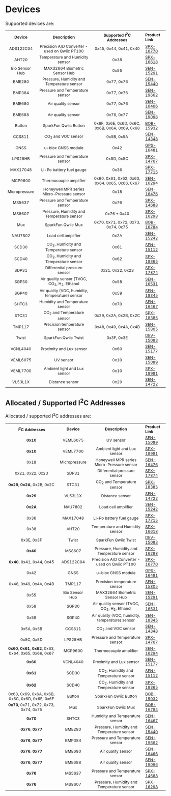 # Devices

Supported devices are:

<table style="font-size:12.25px; width:100%">
    <tr>
        <th style="text-align:center; vertical-align:middle;">
            Device
        </th>
        <th style="text-align:center; vertical-align:middle;">
            Description
        </th>
        <th style="text-align:center; vertical-align:middle;">
            Supported I<sup>2</sup>C Addresses
        </th>
        <th style="text-align:left; vertical-align:middle;">
            Product Link
        </th>
    </tr>
    <tr>
        <td style="vertical-align:middle" align="center">ADS122C04</td>
        <td style="vertical-align:middle" align="center">Precision A/D Converter - used on Qwiic PT100</td>
        <td style="vertical-align:middle" align="center">0x45, 0x44, 0x41, 0x40</td>
        <td style="vertical-align:middle" align="left"><a href="https://www.sparkfun.com/products/16770">SPX-16770</a></td>
    </tr>
    <tr>
        <td style="vertical-align:middle" align="center">AHT20</td>
        <td style="vertical-align:middle" align="center">Temperature and Humidity sensor</td>
        <td style="vertical-align:middle" align="center">0x38</td>
        <td style="vertical-align:middle" align="left"><a href="https://www.sparkfun.com/products/16618">SPX-16618</a></td>
    </tr>
    <tr>
        <td style="vertical-align:middle" align="center">Bio Sensor Hub</td>
        <td style="vertical-align:middle" align="center">MAX32664 Biometric Sensor Hub</td>
        <td style="vertical-align:middle" align="center">0x55</td>
        <td style="vertical-align:middle" align="left"><a href="https://www.sparkfun.com/products/15291">SEN-15291</a></td>
    </tr>
    <tr>
        <td style="vertical-align:middle" align="center">BME280</td>
        <td style="vertical-align:middle" align="center">Pressure, Humidity and Temperature sensor</td>
        <td style="vertical-align:middle" align="center">0x77, 0x76</td>
        <td style="vertical-align:middle" align="left"><a href="https://www.sparkfun.com/products/15440">SEN-15440</a></td>
    </tr>
    <tr>
        <td style="vertical-align:middle" align="center">BMP384</td>
        <td style="vertical-align:middle" align="center">Pressure and Temperature sensor</td>
        <td style="vertical-align:middle" align="center">0x77, 0x76</td>
        <td style="vertical-align:middle" align="left"><a href="https://www.sparkfun.com/products/19662">SEN-19662</a></td>
    </tr>
    <tr>
        <td style="vertical-align:middle" align="center">BME680</td>
        <td style="vertical-align:middle" align="center">Air quality sensor</td>
        <td style="vertical-align:middle" align="center">0x77, 0x76</td>
        <td style="vertical-align:middle" align="left"><a href="https://www.sparkfun.com/products/16466">SEN-16466</a></td>
    </tr>
    <tr>
        <td style="vertical-align:middle" align="center">BME688</td>
        <td style="vertical-align:middle" align="center">Air quality sensor</td>
        <td style="vertical-align:middle" align="center">0x76, 0x77</td>
        <td style="vertical-align:middle" align="left"><a href="https://www.sparkfun.com/products/19096">SEN-19096</a></td>
    </tr>
    <tr>
        <td style="vertical-align:middle" align="center">Button</td>
        <td style="vertical-align:middle" align="center">SparkFun Qwiic Button</td>
        <td style="vertical-align:middle" align="center">0x6F, 0x6E, 0x6D, 0x6C, 0x6B, 0x6A, 0x69, 0x68</td>
        <td style="vertical-align:middle" align="left"><a href="https://www.sparkfun.com/products/15932">BOB-15932</a></td>
    </tr>
    <tr>
        <td style="vertical-align:middle" align="center">CCS811</td>
        <td style="vertical-align:middle" align="center">CO<sub>2</sub> and VOC sensor</td>
        <td style="vertical-align:middle" align="center">0x5B, 0x5A</td>
        <td style="vertical-align:middle" align="left"><a href="https://www.sparkfun.com/products/14348">SEN-14348</a></td>
    </tr>
    <tr>
        <td style="vertical-align:middle" align="center">GNSS</td>
        <td style="vertical-align:middle" align="center">u-blox GNSS module</td>
        <td style="vertical-align:middle" align="center">0x42</td>
        <td style="vertical-align:middle" align="left"><a href="https://www.sparkfun.com/products/16481">GPS-16481</a></td>
    </tr>
    <tr>
        <td style="vertical-align:middle" align="center">LPS25HB</td>
        <td style="vertical-align:middle" align="center">Pressure and Temperature sensor</td>
        <td style="vertical-align:middle" align="center">0x5D, 0x5C</td>
        <td style="vertical-align:middle" align="left"><a href="https://www.sparkfun.com/products/14767">SPX-14767</a></td>
    </tr>
    <tr>
        <td style="vertical-align:middle" align="center">MAX17048</td>
        <td style="vertical-align:middle" align="center">Li-Po battery fuel gauge</td>
        <td style="vertical-align:middle" align="center">0x36</td>
        <td style="vertical-align:middle" align="left"><a href="https://www.sparkfun.com/products/17715">SPX-17715</a></td>
    </tr>
    <tr>
        <td style="vertical-align:middle" align="center">MCP9600</td>
        <td style="vertical-align:middle" align="center">Thermocouple amplifier</td>
        <td style="vertical-align:middle" align="center">0x60, 0x61, 0x62, 0x63, 0x64, 0x65, 0x66, 0x67</td>
        <td style="vertical-align:middle" align="left"><a href="https://www.sparkfun.com/products/16294">SEN-16294</a></td>
    </tr>
    <tr>
        <td style="vertical-align:middle" align="center">Micropressure</td>
        <td style="vertical-align:middle" align="center">Honeywell MPR series Micro-Pressure sensor</td>
        <td style="vertical-align:middle" align="center">0x18</td>
        <td style="vertical-align:middle" align="left"><a href="https://www.sparkfun.com/products/16476">SEN-16476</a></td>
    </tr>
    <tr>
        <td style="vertical-align:middle" align="center">MS5637</td>
        <td style="vertical-align:middle" align="center">Pressure and Temperature sensor</td>
        <td style="vertical-align:middle" align="center">0x76</td>
        <td style="vertical-align:middle" align="left"><a href="https://www.sparkfun.com/products/14688">SPX-14688</a></td>
    </tr>
    <tr>
        <td style="vertical-align:middle" align="center">MS8607</td>
        <td style="vertical-align:middle" align="center">Pressure, Humidity and Temperature sensor</td>
        <td style="vertical-align:middle" align="center">0x76 + 0x40</td>
        <td style="vertical-align:middle" align="left"><a href="https://www.sparkfun.com/products/16298">SPX-16298</a></td>
    </tr>
    <tr>
        <td style="vertical-align:middle" align="center">Mux</td>
        <td style="vertical-align:middle" align="center">SparkFun Qwiic Mux</td>
        <td style="vertical-align:middle" align="center">0x70, 0x71, 0x72, 0x73, 0x74, 0x75</td>
        <td style="vertical-align:middle" align="left"><a href="https://www.sparkfun.com/products/16784">BOB-16784</a></td>
    </tr>
    <tr>
        <td style="vertical-align:middle" align="center">NAU7802</td>
        <td style="vertical-align:middle" align="center">Load cell amplifier</td>
        <td style="vertical-align:middle" align="center">0x2A</td>
        <td style="vertical-align:middle" align="left"><a href="https://www.sparkfun.com/products/15242">SEN-15242</a></td>
    </tr>
    <tr>
        <td style="vertical-align:middle" align="center">SCD30</td>
        <td style="vertical-align:middle" align="center">CO<sub>2</sub>, Humidity and Temperature sensor</td>
        <td style="vertical-align:middle" align="center">0x61</td>
        <td style="vertical-align:middle" align="left"><a href="https://www.sparkfun.com/products/15112">SEN-15112</a></td>
    </tr>
    <tr>
        <td style="vertical-align:middle" align="center">SCD40</td>
        <td style="vertical-align:middle" align="center">CO<sub>2</sub>, Humidity and Temperature sensor</td>
        <td style="vertical-align:middle" align="center">0x62</td>
        <td style="vertical-align:middle" align="left"><a href="https://www.sparkfun.com/products/18365">SPX-18365</a></td>
    </tr>
    <tr>
        <td style="vertical-align:middle" align="center">SDP31</td>
        <td style="vertical-align:middle" align="center">Differential pressure sensor</td>
        <td style="vertical-align:middle" align="center">0x21, 0x22, 0x23</td>
        <td style="vertical-align:middle" align="left"><a href="https://www.sparkfun.com/products/17874">SPX-17874</a></td>
    </tr>
    <tr>
        <td style="vertical-align:middle" align="center">SGP30</td>
        <td style="vertical-align:middle" align="center">Air quality sensor (TVOC, CO<sub>2</sub>, H<sub>2</sub>, Ethanol</td>
        <td style="vertical-align:middle" align="center">0x58</td>
        <td style="vertical-align:middle" align="left"><a href="https://www.sparkfun.com/products/16531">SEN-16531</a></td>
    </tr>
    <tr>
        <td style="vertical-align:middle" align="center">SGP40</td>
        <td style="vertical-align:middle" align="center">Air quality (VOC, humidity, temperature) sensor</td>
        <td style="vertical-align:middle" align="center">0x59</td>
        <td style="vertical-align:middle" align="left"><a href="https://www.sparkfun.com/products/18345">SEN-18345</a></td>
    </tr>
    <tr>
        <td style="vertical-align:middle" align="center">SHTC3</td>
        <td style="vertical-align:middle" align="center">Humidity and Temperature sensor</td>
        <td style="vertical-align:middle" align="center">0x70</td>
        <td style="vertical-align:middle" align="left"><a href="https://www.sparkfun.com/products/16467">SEN-16467</a></td>
    </tr>
    <tr>
        <td style="vertical-align:middle" align="center">STC31</td>
        <td style="vertical-align:middle" align="center">CO<sub>2</sub> and Temperature sensor</td>
        <td style="vertical-align:middle" align="center">0x29, 0x2A, 0x2B, 0x2C</td>
        <td style="vertical-align:middle" align="left"><a href="https://www.sparkfun.com/products/18385">SPX-18385</a></td>
    </tr>
    <tr>
        <td style="vertical-align:middle" align="center">TMP117</td>
        <td style="vertical-align:middle" align="center">Precision temperature sensor</td>
        <td style="vertical-align:middle" align="center">0x48, 0x49, 0x4A, 0x4B</td>
        <td style="vertical-align:middle" align="left"><a href="https://www.sparkfun.com/products/15805">SEN-15805</a></td>
    </tr>
    <tr>
        <td style="vertical-align:middle" align="center">Twist</td>
        <td style="vertical-align:middle" align="center">SparkFun Qwiic Twist</td>
        <td style="vertical-align:middle" align="center">0x3F, 0x3E</td>
        <td style="vertical-align:middle" align="left"><a href="https://www.sparkfun.com/products/15083">DEV-15083</a></td>
    </tr>
    <tr>
        <td style="vertical-align:middle" align="center">VCNL4040</td>
        <td style="vertical-align:middle" align="center">Proximity and Lux sensor</td>
        <td style="vertical-align:middle" align="center">0x60</td>
        <td style="vertical-align:middle" align="left"><a href="https://www.sparkfun.com/products/15177">SEN-15177</a></td>
    </tr>
    <tr>
        <td style="vertical-align:middle" align="center">VEML6075</td>
        <td style="vertical-align:middle" align="center">UV sensor</td>
        <td style="vertical-align:middle" align="center">0x10</td>
        <td style="vertical-align:middle" align="left"><a href="https://www.sparkfun.com/products/15089">SEN-15089</a></td>
    </tr>
    <tr>
        <td style="vertical-align:middle" align="center">VEML7700</td>
        <td style="vertical-align:middle" align="center">Ambient light and Lux sensor</td>
        <td style="vertical-align:middle" align="center">0x10</td>
        <td style="vertical-align:middle" align="left"><a href="https://www.sparkfun.com/products/18981">SPX-18981</a></td>
    </tr>
    <tr>
        <td style="vertical-align:middle" align="center">VL53L1X</td>
        <td style="vertical-align:middle" align="center">Distance sensor</td>
        <td style="vertical-align:middle" align="center">0x29</td>
        <td style="vertical-align:middle" align="left"><a href="https://www.sparkfun.com/products/14722">SEN-14722</a></td>
    </tr>
</table>

## Allocated / Supported I<sup>2</sup>C Addresses

Allocated / supported I<sup>2</sup>C addresses are:

<table style="font-size:12.25px; width:100%">
    <tr>
        <th style="text-align:center; vertical-align:middle;">
            I<sup>2</sup>C Addresses
        </th>
        <th style="text-align:center; vertical-align:middle;">
            Device
        </th>
        <th style="text-align:center; vertical-align:middle;">
            Description
        </th>
        <th style="text-align:left; vertical-align:middle;">
            Product Link
        </th>
    </tr>
    <tr>
        <td style="vertical-align:middle" align="center"><b>0x10</b></td>
        <td style="vertical-align:middle" align="center">VEML6075</td>
        <td style="vertical-align:middle" align="center">UV sensor</td>
        <td style="vertical-align:middle" align="left"><a href="https://www.sparkfun.com/products/15089">SEN-15089</a></td>
    </tr>
    <tr>
        <td style="vertical-align:middle" align="center"><b>0x10</b></td>
        <td style="vertical-align:middle" align="center">VEML7700</td>
        <td style="vertical-align:middle" align="center">Ambient light and Lux sensor</td>
        <td style="vertical-align:middle" align="left"><a href="https://www.sparkfun.com/products/18981">SPX-18981</a></td>
    </tr>
    <tr>
        <td style="vertical-align:middle" align="center">0x18</td>
        <td style="vertical-align:middle" align="center">Micropressure</td>
        <td style="vertical-align:middle" align="center">Honeywell MPR series Micro-Pressure sensor</td>
        <td style="vertical-align:middle" align="left"><a href="https://www.sparkfun.com/products/16476">SEN-16476</a></td>
    </tr>
    <tr>
        <td style="vertical-align:middle" align="center">0x21, 0x22, 0x23</td>
        <td style="vertical-align:middle" align="center">SDP31</td>
        <td style="vertical-align:middle" align="center">Differential pressure sensor</td>
        <td style="vertical-align:middle" align="left"><a href="https://www.sparkfun.com/products/17874">SPX-17874</a></td>
    </tr>
    <tr>
        <td style="vertical-align:middle" align="center"><b>0x29</b>, <b>0x2A</b>, 0x2B, 0x2C</td>
        <td style="vertical-align:middle" align="center">STC31</td>
        <td style="vertical-align:middle" align="center">CO<sub>2</sub> and Temperature sensor</td>
        <td style="vertical-align:middle" align="left"><a href="https://www.sparkfun.com/products/18385">SPX-18385</a></td>
    </tr>
    <tr>
        <td style="vertical-align:middle" align="center"><b>0x29</b></td>
        <td style="vertical-align:middle" align="center">VL53L1X</td>
        <td style="vertical-align:middle" align="center">Distance sensor</td>
        <td style="vertical-align:middle" align="left"><a href="https://www.sparkfun.com/products/14722">SEN-14722</a></td>
    </tr>
    <tr>
        <td style="vertical-align:middle" align="center"><b>0x2A</b></td>
        <td style="vertical-align:middle" align="center">NAU7802</td>
        <td style="vertical-align:middle" align="center">Load cell amplifier</td>
        <td style="vertical-align:middle" align="left"><a href="https://www.sparkfun.com/products/15242">SEN-15242</a></td>
    </tr>
    <tr>
        <td style="vertical-align:middle" align="center">0x36</td>
        <td style="vertical-align:middle" align="center">MAX17048</td>
        <td style="vertical-align:middle" align="center">Li-Po battery fuel gauge</td>
        <td style="vertical-align:middle" align="left"><a href="https://www.sparkfun.com/products/17715">SPX-17715</a></td>
    </tr>
    <tr>
        <td style="vertical-align:middle" align="center">0x38</td>
        <td style="vertical-align:middle" align="center">AHT20</td>
        <td style="vertical-align:middle" align="center">Temperature and Humidity sensor</td>
        <td style="vertical-align:middle" align="left"><a href="https://www.sparkfun.com/products/16618">SPX-16618</a></td>
    </tr>
    <tr>
        <td style="vertical-align:middle" align="center">0x3E, 0x3F</td>
        <td style="vertical-align:middle" align="center">Twist</td>
        <td style="vertical-align:middle" align="center">SparkFun Qwiic Twist</td>
        <td style="vertical-align:middle" align="left"><a href="https://www.sparkfun.com/products/15083">DEV-15083</a></td>
    </tr>
    <tr>
        <td style="vertical-align:middle" align="center"><b>0x40</b></td>
        <td style="vertical-align:middle" align="center">MS8607</td>
        <td style="vertical-align:middle" align="center">Pressure, Humidity and Temperature sensor</td>
        <td style="vertical-align:middle" align="left"><a href="https://www.sparkfun.com/products/16298">SPX-16298</a></td>
    </tr>
    <tr>
        <td style="vertical-align:middle" align="center"><b>0x40</b>, 0x41, 0x44, 0x45</td>
        <td style="vertical-align:middle" align="center">ADS122C04</td>
        <td style="vertical-align:middle" align="center">Precision A/D Converter - used on Qwiic PT100</td>
        <td style="vertical-align:middle" align="left"><a href="https://www.sparkfun.com/products/16770">SPX-16770</a></td>
    </tr>
    <tr>
        <td style="vertical-align:middle" align="center">0x42</td>
        <td style="vertical-align:middle" align="center">GNSS</td>
        <td style="vertical-align:middle" align="center">u-blox GNSS module</td>
        <td style="vertical-align:middle" align="left"><a href="https://www.sparkfun.com/products/16481">GPS-16481</a></td>
    </tr>
    <tr>
        <td style="vertical-align:middle" align="center">0x48, 0x49, 0x4A, 0x4B</td>
        <td style="vertical-align:middle" align="center">TMP117</td>
        <td style="vertical-align:middle" align="center">Precision temperature sensor</td>
        <td style="vertical-align:middle" align="left"><a href="https://www.sparkfun.com/products/15805">SEN-15805</a></td>
    </tr>
    <tr>
        <td style="vertical-align:middle" align="center">0x55</td>
        <td style="vertical-align:middle" align="center">Bio Sensor Hub</td>
        <td style="vertical-align:middle" align="center">MAX32664 Biometric Sensor Hub</td>
        <td style="vertical-align:middle" align="left"><a href="https://www.sparkfun.com/products/15291">SEN-15291</a></td>
    </tr>
    <tr>
        <td style="vertical-align:middle" align="center">0x58</td>
        <td style="vertical-align:middle" align="center">SGP30</td>
        <td style="vertical-align:middle" align="center">Air quality sensor (TVOC, CO<sub>2</sub>, H<sub>2</sub>, Ethanol</td>
        <td style="vertical-align:middle" align="left"><a href="https://www.sparkfun.com/products/16531">SEN-16531</a></td>
    </tr>
    <tr>
        <td style="vertical-align:middle" align="center">0x59</td>
        <td style="vertical-align:middle" align="center">SGP40</td>
        <td style="vertical-align:middle" align="center">Air quality (VOC, humidity, temperature) sensor</td>
        <td style="vertical-align:middle" align="left"><a href="https://www.sparkfun.com/products/18345">SEN-18345</a></td>
    </tr>
    <tr>
        <td style="vertical-align:middle" align="center">0x5A, 0x5B</td>
        <td style="vertical-align:middle" align="center">CCS811</td>
        <td style="vertical-align:middle" align="center">CO<sub>2</sub> and VOC sensor</td>
        <td style="vertical-align:middle" align="left"><a href="https://www.sparkfun.com/products/14348">SEN-14348</a></td>
    </tr>
    <tr>
        <td style="vertical-align:middle" align="center">0x5C, 0x5D</td>
        <td style="vertical-align:middle" align="center">LPS25HB</td>
        <td style="vertical-align:middle" align="center">Pressure and Temperature sensor</td>
        <td style="vertical-align:middle" align="left"><a href="https://www.sparkfun.com/products/14767">SPX-14767</a></td>
    </tr>
    <tr>
        <td style="vertical-align:middle" align="center"><b>0x60</b>, <b>0x61</b>, <b>0x62</b>, 0x63, 0x64, 0x65, 0x66, 0x67</td>
        <td style="vertical-align:middle" align="center">MCP9600</td>
        <td style="vertical-align:middle" align="center">Thermocouple amplifier</td>
        <td style="vertical-align:middle" align="left"><a href="https://www.sparkfun.com/products/16294">SEN-16294</a></td>
    </tr>
    <tr>
        <td style="vertical-align:middle" align="center"><b>0x60</b></td>
        <td style="vertical-align:middle" align="center">VCNL4040</td>
        <td style="vertical-align:middle" align="center">Proximity and Lux sensor</td>
        <td style="vertical-align:middle" align="left"><a href="https://www.sparkfun.com/products/15177">SEN-15177</a></td>
    </tr>
    <tr>
        <td style="vertical-align:middle" align="center"><b>0x61</b></td>
        <td style="vertical-align:middle" align="center">SCD30</td>
        <td style="vertical-align:middle" align="center">CO<sub>2</sub>, Humidity and Temperature sensor</td>
        <td style="vertical-align:middle" align="left"><a href="https://www.sparkfun.com/products/15112">SEN-15112</a></td>
    </tr>
    <tr>
        <td style="vertical-align:middle" align="center"><b>0x62</b></td>
        <td style="vertical-align:middle" align="center">SCD40</td>
        <td style="vertical-align:middle" align="center">CO<sub>2</sub>, Humidity and Temperature sensor</td>
        <td style="vertical-align:middle" align="left"><a href="https://www.sparkfun.com/products/18365">SPX-18365</a></td>
    </tr>
    <tr>
        <td style="vertical-align:middle" align="center">0x68, 0x69, 0x6A, 0x6B, 0x6C, 0x6D, 0x6E, 0x6F</td>
        <td style="vertical-align:middle" align="center">Button</td>
        <td style="vertical-align:middle" align="center">SparkFun Qwiic Button</td>
        <td style="vertical-align:middle" align="left"><a href="https://www.sparkfun.com/products/15932">BOB-15932</a></td>
    </tr>
    <tr>
        <td style="vertical-align:middle" align="center"><b>0x70</b>, 0x71, 0x72, 0x73, 0x74, 0x75</td>
        <td style="vertical-align:middle" align="center">Mux</td>
        <td style="vertical-align:middle" align="center">SparkFun Qwiic Mux</td>
        <td style="vertical-align:middle" align="left"><a href="https://www.sparkfun.com/products/16784">BOB-16784</a></td>
    </tr>
    <tr>
        <td style="vertical-align:middle" align="center"><b>0x70</b></td>
        <td style="vertical-align:middle" align="center">SHTC3</td>
        <td style="vertical-align:middle" align="center">Humidity and Temperature sensor</td>
        <td style="vertical-align:middle" align="left"><a href="https://www.sparkfun.com/products/16467">SEN-16467</a></td>
    </tr>
    <tr>
        <td style="vertical-align:middle" align="center"><b>0x76</b>, <b>0x77</b></td>
        <td style="vertical-align:middle" align="center">BME280</td>
        <td style="vertical-align:middle" align="center">Pressure, Humidity and Temperature sensor</td>
        <td style="vertical-align:middle" align="left"><a href="https://www.sparkfun.com/products/15440">SEN-15440</a></td>
    </tr>
    <tr>
        <td style="vertical-align:middle" align="center"><b>0x76</b>, <b>0x77</b></td>
        <td style="vertical-align:middle" align="center">BMP384</td>
        <td style="vertical-align:middle" align="center">Pressure and Temperature sensor</td>
        <td style="vertical-align:middle" align="left"><a href="https://www.sparkfun.com/products/19662">SEN-19662</a></td>
    </tr>
    <tr>
        <td style="vertical-align:middle" align="center"><b>0x76</b>, <b>0x77</b></td>
        <td style="vertical-align:middle" align="center">BME680</td>
        <td style="vertical-align:middle" align="center">Air quality sensor</td>
        <td style="vertical-align:middle" align="left"><a href="https://www.sparkfun.com/products/16466">SEN-16466</a></td>
    </tr>
    <tr>
        <td style="vertical-align:middle" align="center"><b>0x76</b>, <b>0x77</b></td>
        <td style="vertical-align:middle" align="center">BME688</td>
        <td style="vertical-align:middle" align="center">Air quality sensor</td>
        <td style="vertical-align:middle" align="left"><a href="https://www.sparkfun.com/products/19096">SEN-19096</a></td>
    </tr>
    <tr>
        <td style="vertical-align:middle" align="center"><b>0x76</b></td>
        <td style="vertical-align:middle" align="center">MS5637</td>
        <td style="vertical-align:middle" align="center">Pressure and Temperature sensor</td>
        <td style="vertical-align:middle" align="left"><a href="https://www.sparkfun.com/products/14688">SPX-14688</a></td>
    </tr>
    <tr>
        <td style="vertical-align:middle" align="center"><b>0x76</b></td>
        <td style="vertical-align:middle" align="center">MS8607</td>
        <td style="vertical-align:middle" align="center">Pressure, Humidity and Temperature sensor</td>
        <td style="vertical-align:middle" align="left"><a href="https://www.sparkfun.com/products/16298">SPX-16298</a></td>
    </tr>
</table>

